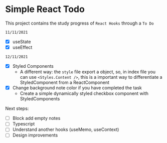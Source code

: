 # Simple React Todo

This project contains the study progress of `React Hooks` through a `To Do`

`11/11/2021`
- [X] useState
- [X] useEffect

`12/11/2021`
- [X] Styled Components
    - A different way: the `style` file export a object, so, in index file you can use `<Styles.Content />`, this is a important way to differentiate a StyledComponent from a ReactComponent
- [X] Change background note color if you have completed the task
    - Create a simple dynamically styled checkbox component with StyledComponents 

Next steps: 
- [ ] Block add empty notes
- [ ] Typescript
- [ ] Understand another hooks (useMemo, useContext)
- [ ] Design improvements